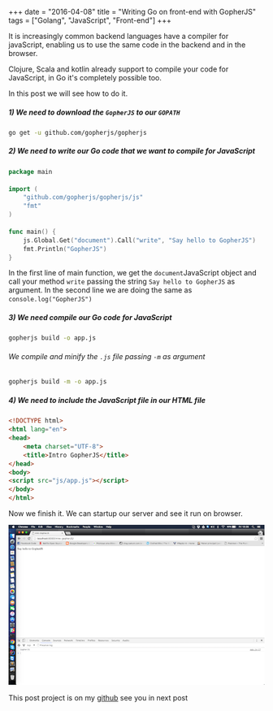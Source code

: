 +++
date = "2016-04-08"
title = "Writing Go on front-end with GopherJS"
tags = ["Golang", "JavaScript", "Front-end"] 
+++

It is increasingly common backend languages have a compiler for javaScript, enabling us to use the same code in the backend and in the browser.

Clojure, Scala and kotlin already support to compile your code for JavaScript, in Go it's completely possible too.

In this post we will see how to do it.

##### 1) We need to download the `GopherJS` to our `GOPATH`
```bash
go get -u github.com/gopherjs/gopherjs
```

##### 2) We need to write our Go code that we want to compile for JavaScript
```Go
package main

import (
	"github.com/gopherjs/gopherjs/js"
	"fmt"
)

func main() {
	js.Global.Get("document").Call("write", "Say hello to GopherJS")
	fmt.Println("GopherJS")
}
```
In the first line of main function, we get the `document`JavaScript object and call your method `write` passing the string `Say hello to GopherJS` as argument. In the second line we are doing the same as `console.log("GopherJS")`

##### 3) We need compile our Go code for JavaScript
```bash
gopherjs build -o app.js
```
###### We compile and minify the `.js` file passing `-m` as argument
```bash
gopherjs build -m -o app.js
```

##### 4) We need to include the JavaScript file in our HTML file
```html
<!DOCTYPE html>
<html lang="en">
<head>
    <meta charset="UTF-8">
    <title>Intro GopherJS</title>
</head>
<body>
<script src="js/app.js"></script>
</body>
</html>
```

Now we finish it. We can startup our server and see it run on browser.

![](/img/intro-gopher-js.png)

This post project is on my [github](https://github.com/felipeweb/blog-posts/tree/master/intro-gopherJS) see you in next post